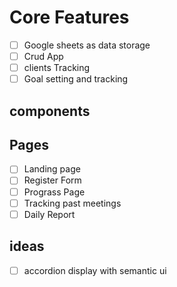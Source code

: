 # Core Features

- [ ] Google sheets as data storage
- [ ] Crud App
- [ ] clients Tracking
- [ ] Goal setting and tracking

## components

## Pages

- [ ] Landing page
- [ ] Register Form
- [ ] Prograss Page
- [ ] Tracking past meetings
- [ ] Daily Report

## ideas

- [ ] accordion display with semantic ui
